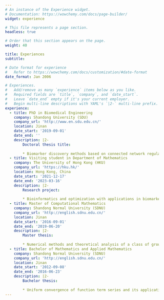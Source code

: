 ```yaml
---
# An instance of the Experience widget.
# Documentation: https://wowchemy.com/docs/page-builder/
widget: experience

# This file represents a page section.
headless: true

# Order that this section appears on the page.
weight: 40

title: Experiences
subtitle:

# Date format for experience
#   Refer to https://wowchemy.com/docs/customization/#date-format
date_format: Jan 2006

# Experiences.
#   Add/remove as many `experience` items below as you like.
#   Required fields are `title`, `company`, and `date_start`.
#   Leave `date_end` empty if it's your current employer.
#   Begin multi-line descriptions with YAML's `|2-` multi-line prefix.
experience:
  - title: PhD in Biomedical Engineering
    company: Shandong University (SDU) 
    company_url: 'http://www.en.sdu.edu.cn/'
    location: Jinan
    date_start: '2019-09-01'
    date_end: ''
    description: |2-
        Doctoral thesis title:
        
        * Biomarker discovery methods based on connected network regularized feature selection
  - title: Visiting student in Department of Mathematics
    company: The University of Hong Kong (HKU) 
    company_url: 'https://hku.hk/'
    location: Hong Kong, China
    date_start: '2021-12-17'
    date_end: '2023-03-16'
    description: |2-
        Research project: 
        
        * Bioinformatics and optimization with applications in biomarker discovery and feature selection
  - title: Master of Computational Mathematics
    company: Shandong Normal University (SDNU) 
    company_url: 'http://english.sdnu.edu.cn/'
    location: Jinan
    date_start: '2016-09-01'
    date_end: '2019-06-20'
    description: |2-
        Master thesis:
        
        * Numerical methods and theoretical analysis of a class of groundwater pollution problems
  - title: Bachelor of Mathematics and Applied Mathematics
    company: Shandong Normal University (SDNU) 
    company_url: 'http://english.sdnu.edu.cn/'
    location: Jinan
    date_start: '2012-09-08'
    date_end: '2016-06-23'
    description: |2-
        Bachelor thesis:
        
        * Uniform convergence of function term series and its applications	
---
```


